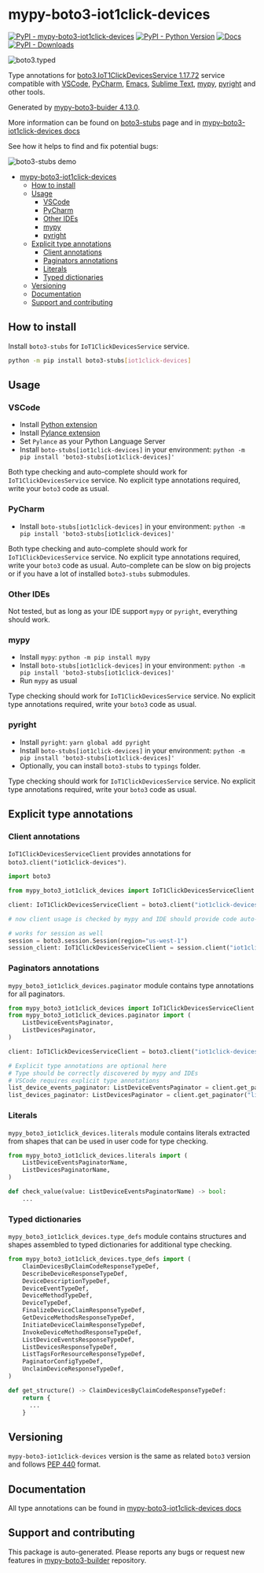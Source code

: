# mypy-boto3-iot1click-devices<a id="mypy-boto3-iot1click-devices"></a>

[![PyPI - mypy-boto3-iot1click-devices](https://img.shields.io/pypi/v/mypy-boto3-iot1click-devices.svg?color=blue)](https://pypi.org/project/mypy-boto3-iot1click-devices)
[![PyPI - Python Version](https://img.shields.io/pypi/pyversions/mypy-boto3-iot1click-devices.svg?color=blue)](https://pypi.org/project/mypy-boto3-iot1click-devices)
[![Docs](https://img.shields.io/readthedocs/mypy-boto3-builder.svg?color=blue)](https://mypy-boto3-builder.readthedocs.io/)
[![PyPI - Downloads](https://img.shields.io/pypi/dw/mypy-boto3-iot1click-devices?color=blue)](https://pypistats.org/packages/mypy-boto3-iot1click-devices)

![boto3.typed](https://github.com/vemel/mypy_boto3_builder/raw/master/logo.png)

Type annotations for
[boto3.IoT1ClickDevicesService 1.17.72](https://boto3.amazonaws.com/v1/documentation/api/1.17.72/reference/services/iot1click-devices.html#IoT1ClickDevicesService)
service compatible with [VSCode](https://code.visualstudio.com/),
[PyCharm](https://www.jetbrains.com/pycharm/),
[Emacs](https://www.gnu.org/software/emacs/),
[Sublime Text](https://www.sublimetext.com/),
[mypy](https://github.com/python/mypy),
[pyright](https://github.com/microsoft/pyright) and other tools.

Generated by
[mypy-boto3-buider 4.13.0](https://github.com/vemel/mypy_boto3_builder).

More information can be found on
[boto3-stubs](https://pypi.org/project/boto3-stubs/) page and in
[mypy-boto3-iot1click-devices docs](https://vemel.github.io/boto3_stubs_docs/mypy_boto3_iot1click_devices/)

See how it helps to find and fix potential bugs:

![boto3-stubs demo](https://github.com/vemel/mypy_boto3_builder/raw/master/demo.gif)

- [mypy-boto3-iot1click-devices](#mypy-boto3-iot1click-devices)
  - [How to install](#how-to-install)
  - [Usage](#usage)
    - [VSCode](#vscode)
    - [PyCharm](#pycharm)
    - [Other IDEs](#other-ides)
    - [mypy](#mypy)
    - [pyright](#pyright)
  - [Explicit type annotations](#explicit-type-annotations)
    - [Client annotations](#client-annotations)
    - [Paginators annotations](#paginators-annotations)
    - [Literals](#literals)
    - [Typed dictionaries](#typed-dictionaries)
  - [Versioning](#versioning)
  - [Documentation](#documentation)
  - [Support and contributing](#support-and-contributing)

## How to install<a id="how-to-install"></a>

Install `boto3-stubs` for `IoT1ClickDevicesService` service.

```bash
python -m pip install boto3-stubs[iot1click-devices]
```

## Usage<a id="usage"></a>

### VSCode<a id="vscode"></a>

- Install
  [Python extension](https://marketplace.visualstudio.com/items?itemName=ms-python.python)
- Install
  [Pylance extension](https://marketplace.visualstudio.com/items?itemName=ms-python.vscode-pylance)
- Set `Pylance` as your Python Language Server
- Install `boto-stubs[iot1click-devices]` in your environment:
  `python -m pip install 'boto3-stubs[iot1click-devices]'`

Both type checking and auto-complete should work for `IoT1ClickDevicesService`
service. No explicit type annotations required, write your `boto3` code as
usual.

### PyCharm<a id="pycharm"></a>

- Install `boto-stubs[iot1click-devices]` in your environment:
  `python -m pip install 'boto3-stubs[iot1click-devices]'`

Both type checking and auto-complete should work for `IoT1ClickDevicesService`
service. No explicit type annotations required, write your `boto3` code as
usual. Auto-complete can be slow on big projects or if you have a lot of
installed `boto3-stubs` submodules.

### Other IDEs<a id="other-ides"></a>

Not tested, but as long as your IDE support `mypy` or `pyright`, everything
should work.

### mypy<a id="mypy"></a>

- Install `mypy`: `python -m pip install mypy`
- Install `boto-stubs[iot1click-devices]` in your environment:
  `python -m pip install 'boto3-stubs[iot1click-devices]'`
- Run `mypy` as usual

Type checking should work for `IoT1ClickDevicesService` service. No explicit
type annotations required, write your `boto3` code as usual.

### pyright<a id="pyright"></a>

- Install `pyright`: `yarn global add pyright`
- Install `boto-stubs[iot1click-devices]` in your environment:
  `python -m pip install 'boto3-stubs[iot1click-devices]'`
- Optionally, you can install `boto3-stubs` to `typings` folder.

Type checking should work for `IoT1ClickDevicesService` service. No explicit
type annotations required, write your `boto3` code as usual.

## Explicit type annotations<a id="explicit-type-annotations"></a>

### Client annotations<a id="client-annotations"></a>

`IoT1ClickDevicesServiceClient` provides annotations for
`boto3.client("iot1click-devices")`.

```python
import boto3

from mypy_boto3_iot1click_devices import IoT1ClickDevicesServiceClient

client: IoT1ClickDevicesServiceClient = boto3.client("iot1click-devices")

# now client usage is checked by mypy and IDE should provide code auto-complete

# works for session as well
session = boto3.session.Session(region="us-west-1")
session_client: IoT1ClickDevicesServiceClient = session.client("iot1click-devices")
```

### Paginators annotations<a id="paginators-annotations"></a>

`mypy_boto3_iot1click_devices.paginator` module contains type annotations for
all paginators.

```python
from mypy_boto3_iot1click_devices import IoT1ClickDevicesServiceClient
from mypy_boto3_iot1click_devices.paginator import (
    ListDeviceEventsPaginator,
    ListDevicesPaginator,
)

client: IoT1ClickDevicesServiceClient = boto3.client("iot1click-devices")

# Explicit type annotations are optional here
# Type should be correctly discovered by mypy and IDEs
# VSCode requires explicit type annotations
list_device_events_paginator: ListDeviceEventsPaginator = client.get_paginator("list_device_events")
list_devices_paginator: ListDevicesPaginator = client.get_paginator("list_devices")
```

### Literals<a id="literals"></a>

`mypy_boto3_iot1click_devices.literals` module contains literals extracted from
shapes that can be used in user code for type checking.

```python
from mypy_boto3_iot1click_devices.literals import (
    ListDeviceEventsPaginatorName,
    ListDevicesPaginatorName,
)

def check_value(value: ListDeviceEventsPaginatorName) -> bool:
    ...
```

### Typed dictionaries<a id="typed-dictionaries"></a>

`mypy_boto3_iot1click_devices.type_defs` module contains structures and shapes
assembled to typed dictionaries for additional type checking.

```python
from mypy_boto3_iot1click_devices.type_defs import (
    ClaimDevicesByClaimCodeResponseTypeDef,
    DescribeDeviceResponseTypeDef,
    DeviceDescriptionTypeDef,
    DeviceEventTypeDef,
    DeviceMethodTypeDef,
    DeviceTypeDef,
    FinalizeDeviceClaimResponseTypeDef,
    GetDeviceMethodsResponseTypeDef,
    InitiateDeviceClaimResponseTypeDef,
    InvokeDeviceMethodResponseTypeDef,
    ListDeviceEventsResponseTypeDef,
    ListDevicesResponseTypeDef,
    ListTagsForResourceResponseTypeDef,
    PaginatorConfigTypeDef,
    UnclaimDeviceResponseTypeDef,
)

def get_structure() -> ClaimDevicesByClaimCodeResponseTypeDef:
    return {
      ...
    }
```

## Versioning<a id="versioning"></a>

`mypy-boto3-iot1click-devices` version is the same as related `boto3` version
and follows [PEP 440](https://www.python.org/dev/peps/pep-0440/) format.

## Documentation<a id="documentation"></a>

All type annotations can be found in
[mypy-boto3-iot1click-devices docs](https://vemel.github.io/boto3_stubs_docs/mypy_boto3_iot1click_devices/)

## Support and contributing<a id="support-and-contributing"></a>

This package is auto-generated. Please reports any bugs or request new features
in [mypy-boto3-builder](https://github.com/vemel/mypy_boto3_builder/issues/)
repository.
